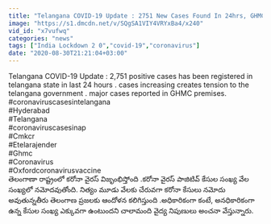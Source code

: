 ```yaml
---
title: "Telangana COVID-19 Update : 2751 New Cases Found In 24hrs, GHMC \u0c2a\u0c30\u0c3f\u0c27\u0c3f\u0c32\u0c4b\u0c28\u0c47 \u0c0e\u0c15\u0c4d\u0c15\u0c41\u0c35 \u0c15\u0c47\u0c38\u0c41\u0c32\u0c41! Oneindia"
image: "https://s1.dmcdn.net/v/SQgSA1VIY4VRYxBa4/x240"
vid_id: "x7vufwq"
categories: "news"
tags: ["India Lockdown 2 0","covid-19","coronavirus"]
date: "2020-08-30T21:21:04+03:00"
---
```

Telangana COVID-19 Update : 2,751 positive cases has been registered in telangana state in last 24 hours . cases increasing creates tension to the telangana government . major cases reported in GHMC premises.   <br>#coronaviruscasesintelangana   <br>#Hyderabad   <br>#Telangana   <br>#coronaviruscasesinap   <br>#Cmkcr   <br>#Etelarajender   <br>#Ghmc   <br>#Coronavirus   <br>#Oxfordcoronavirusvaccine   <br>తెలంగాణా రాష్ట్రంలో కరోనా వైరస్ విజృంభిస్తోంది .కరోనా వైరస్ పాజిటివ్ కేసుల సంఖ్య వేల సంఖ్యలో నమోదవుతోంది. నిత్యం మూడు వేలకు చేరువగా కరోనా కేసులు నమోదు అవుతున్నతీరు తెలంగాణ ప్రజలకు ఆందోళన కలిగిస్తుంది .అధికారికంగా కంటే, అనధికారికంగా ఉన్న కేసుల సంఖ్య ఎక్కువగా ఉంటుందని చాలామంది వైద్య నిపుణులు అంచనా వేస్తున్నారు.
